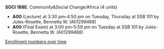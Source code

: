 **SOCI 188E**: Community&Social Change/Africa (4 units)

- **A00** (Lecture) at 3:30 pm–4:50 pm on Tuesday, Thursday at SSB 101 by Jules-Rosette, Bennetta W. (A01299468)
- **A00** (Final Exam) at 3:00 pm–5:59 pm on Tuesday at SSB 101 by Jules-Rosette, Bennetta W. (A01299468)

[Enrollment numbers over time](./SOCI188E.tsv)
